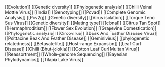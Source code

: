 [[Evolution]]
[[Genetic diversity]]
[[Phylogenetic analysis]]
[[Chilli Veinal Mottle Virus]]
[[India]]
[[Genotyping]]
[[Pcvad]]
[[Complete Genomic Analysis]]
[[Pcv2g]]
[[Genetic diversity]]
[[Virus isolation]]
[[Torque Teno Sus Virus]]
[[Genetic diversity]]
[[Mating type]]
[[clonal]]
[[Citrus Tan Spot]]
[[Hermaphroditism]]
[[Flower Sex Evolution]]
[[Grapevine Domestication]]
[[Phylogenetic analysis]]
[[Circovirus]]
[[Beak And Feather Disease Virus]]
[[Psittacine Beak And Feather Disease]]
[[Geminivirus]]
[[phylogenetic relatedness]]
[[Betasatellite]]
[[Host-range Expansion]]
[[Leaf Curl Disease]]
[[Chilli (Bhut-jolokia)]]
[[Cotton Leaf Curl Multan Virus]]
[[Reassortment]]
[[Whole-genome Sequencing]]
[[Bayesian Phylodynamics]]
[[Tilapia Lake Virus]]
